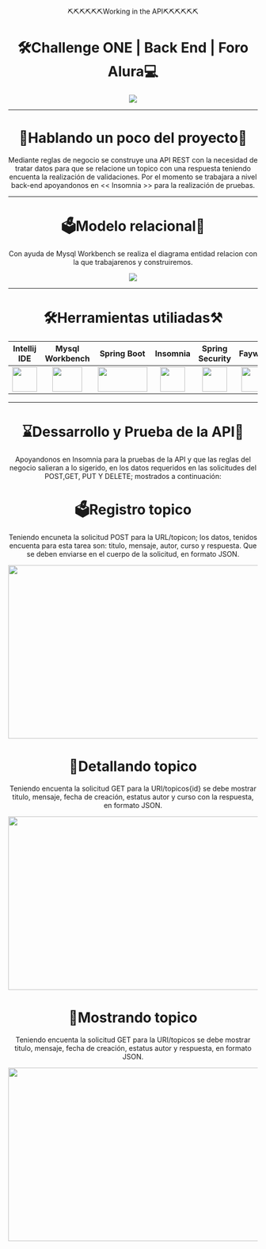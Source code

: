 <html>
  
  <div align="center">
  <h8>⛏️⛏️⛏️⛏️⛏️⛏️Working in the API⛏️⛏️⛏️⛏️⛏️⛏️</h8>  
    <h1>🛠️Challenge ONE | Back End | Foro Alura💻</h1>
  
  </div>
  <div align="center">
   <img src="https://github.com/Magucho/API_REST_With_SpringBoot/assets/98346054/f91b0de5-4842-4263-ae58-f17cd3b13cc8">
  </div>

  ---
  <div align="center">
    <h1>📜Hablando un poco del proyecto📜</h1>
    <p>Mediante reglas de negocio se construye una API REST con la necesidad de tratar datos para que se relacione un topico con una respuesta teniendo encuenta la realización de validaciones.
    Por el momento se trabajara a nivel back-end apoyandonos en << Insomnia >> para la realización de pruebas.</p>

  </div>


---
  <div align="center">
    <h1>🗳️Modelo relacional💾</h1>
    <p>Con ayuda de Mysql Workbench se realiza el diagrama entidad relacion con la que trabajarenos y construiremos.</p>
   <img src="https://github.com/Magucho/API_REST_With_SpringBoot/assets/98346054/7b7a9a61-59b4-4f46-8af0-4a3d75cc97f4">
  </div>


---
<div align="center">
  <h1>🛠️Herramientas utiliadas⚒️</h1>
<table>
  <thead>
    <tr>
      <th>Intellij IDE</th>
       <th>Mysql Workbench</th>
       <th>Spring Boot</th>
       <th>Insomnia</th>
       <th>Spring Security</th>  
       <th>Fayway</th>
       <th>JPA</th>
    </tr>
  </thead>
  <tbody>
    <tr>
      <td align="center"> <a align="center"> <img src="https://www.qbssoftware.de/wp-content/uploads/2022/07/JetBrains-Intellij-IDEA.png" width=50 height="50"/> </a> </td>
      <td align="center"> <a> <img src="https://dashboard.snapcraft.io/site_media/appmedia/2020/04/mysql-workbench.png" width=60 height="50"> </a> </td>
      <td align="center"> <a> <img src="https://github.com/Magucho/API_REST_With_SpringBoot/assets/98346054/c6fca234-34f8-4933-95bf-95fc591bde7c"  width=100 height="50"> </a> </td>
      <td align="center"> <a> <img src="https://github.com/Magucho/API_REST_With_SpringBoot/assets/98346054/d11dc2cd-7a5d-4294-914e-edf51b64a9b9"  width=50 height="50"> </a> </td>
      <td align="center"> <a> <img src="https://github.com/Magucho/API_REST_With_SpringBoot/assets/98346054/225036b6-780a-4ba4-8a9a-155aac72ecae"  width=50 height="50"> </a> </td>
      <td align="center"> <a> <img src="https://github.com/Magucho/API_REST_With_SpringBoot/assets/98346054/1bec0552-84d6-45bd-b5b4-0156e91c4e6d"  width=50 height="50"> </a> </td>
      <td align="center"> <a> <img src="https://github.com/Magucho/API_REST_With_SpringBoot/assets/98346054/e3050cfd-efe2-4c76-bba4-297fadd67356"  width=100 height="50"> </a> </td>
    </tr>
  </tbody>
</table>  
</div>

---
<div align="center">
<h1>⌛Dessarrollo y Prueba de la API🧩</h1>
<p>Apoyandonos en Insomnia para la pruebas de la API y que las reglas del negocio salieran a lo sigerido, en los datos requeridos en las solicitudes del POST,GET, PUT Y DELETE; mostrados a continuación: </p>

  <h1>🗳️Registro topico</h1>
  <p>Teniendo encuneta la solicitud POST para la URL/topicon; los datos, tenidos encuenta para esta tarea son: titulo, mensaje, autor, curso y respuesta. Que se  deben enviarse en el cuerpo de la solicitud, en formato JSON.</p>
  <img src="https://github.com/Magucho/API_REST_With_SpringBoot/assets/98346054/424959aa-5020-4a4d-ad92-63ae441e1382"  width=800 height="350">

   <h1>🪪Detallando topico</h1>
   <p>Teniendo encuenta la solicitud GET para la URI/topicos{id} se debe mostrar titulo, mensaje, fecha de creación, estatus autor y curso con la respuesta, en formato JSON. </p>
    <img src="https://github.com/Magucho/API_REST_With_SpringBoot/assets/98346054/8e750716-fec9-43e3-9b40-aa2b3ea153ef"  width=800 height="350">

  
   <h1>📜Mostrando topico</h1>
   <p>Teniendo encuenta la solicitud GET para la URI/topicos se debe mostrar titulo, mensaje, fecha de creación, estatus autor y respuesta, en formato JSON. </p>
    <img src="https://github.com/Magucho/API_REST_With_SpringBoot/assets/98346054/755c3bf8-f7cd-44c0-abdd-b3e79a4d4811"  width=800 height="350">
</div>

</div>

</html>

